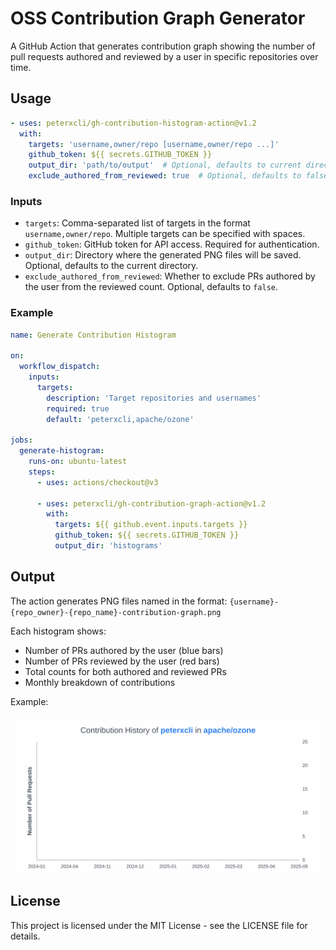 # OSS Contribution Graph Generator

A GitHub Action that generates contribution graph showing the number of pull requests authored and reviewed by a user in specific repositories over time.

## Usage

```yaml
- uses: peterxcli/gh-contribution-histogram-action@v1.2
  with:
    targets: 'username,owner/repo [username,owner/repo ...]'
    github_token: ${{ secrets.GITHUB_TOKEN }}
    output_dir: 'path/to/output'  # Optional, defaults to current directory
    exclude_authored_from_reviewed: true  # Optional, defaults to false
```

### Inputs

- `targets`: Comma-separated list of targets in the format `username,owner/repo`. Multiple targets can be specified with spaces.
- `github_token`: GitHub token for API access. Required for authentication.
- `output_dir`: Directory where the generated PNG files will be saved. Optional, defaults to the current directory.
- `exclude_authored_from_reviewed`: Whether to exclude PRs authored by the user from the reviewed count. Optional, defaults to `false`.

### Example

```yaml
name: Generate Contribution Histogram

on:
  workflow_dispatch:
    inputs:
      targets:
        description: 'Target repositories and usernames'
        required: true
        default: 'peterxcli,apache/ozone'

jobs:
  generate-histogram:
    runs-on: ubuntu-latest
    steps:
      - uses: actions/checkout@v3
      
      - uses: peterxcli/gh-contribution-graph-action@v1.2
        with:
          targets: ${{ github.event.inputs.targets }}
          github_token: ${{ secrets.GITHUB_TOKEN }}
          output_dir: 'histograms'
```

## Output

The action generates PNG files named in the format:
`{username}-{repo_owner}-{repo_name}-contribution-graph.png`

Each histogram shows:
- Number of PRs authored by the user (blue bars)
- Number of PRs reviewed by the user (red bars)
- Total counts for both authored and reviewed PRs
- Monthly breakdown of contributions

Example:

![peterxcli-apache-ozone-contribution-histogram](https://raw.githubusercontent.com/peterxcli/peterxcli/refs/heads/main/histograms/peterxcli-apache-ozone-contribution-histogram.svg)

## License

This project is licensed under the MIT License - see the LICENSE file for details.
